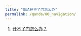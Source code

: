 ```yaml
---
title: "Q&A开不了门怎么办"
permalink: /qanda/00_navigation/
---
```


1. [开不了门怎么办？](https://neutrino3316.github.io/balyspusys/qanda/01/)
